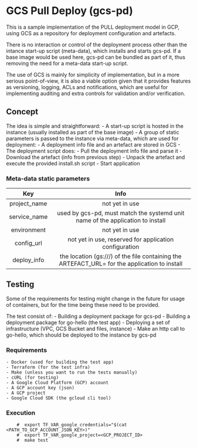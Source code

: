 # GCS Pull Deploy (gcs-pd)

This is a sample implementation of the PULL deployment model in GCP, using GCS as a repository for deployment configuration and artefacts.

There is no interaction or control of the deployment process other than the intance start-up script (meta-data), which installs and starts gcs-pd.
If a base image would be used here, gcs-pd can be bundled as part of it, thus removing the need for a meta-data start-up script.

The use of GCS is mainly for simplicity of implementation, but in a more serious point-of-view, it is also a viable option given that it provides features as versioning, logging, ACLs and notifications, which are useful for implementing auditing and extra controls for validation and/or verification.

## Concept

The idea is simple and straightforward:
    - A start-up script is hosted in the instance (usually installed as part of the base image)
    - A group of static parameters is passed to the instance via meta-data, which are used for deployment:
    - A deployment info file and an artefact are stored in GCS
    - The deployment script does:
        - Pull the deployment info file and parse it
        - Download the artefact (info from previous step)
        - Unpack the artefact and execute the provided install.sh script
        - Start application

### Meta-data static parameters
|Key|Info|
|:-:|:--:|
|project_name|not yet in use|
|service_name|used by gcs-pd, must match the systemd unit name of the application to install|
|environment|not yet in use|
|config_url|not yet in use, reserved for application configuration|
|deploy_info|the location (gs://<bucket>/<key>) of the file containing the ARTEFACT_URL=<URL> for the application to install|

## Testing

Some of the requirements for testing might change in the future for usage of containers, but for the time being these need to be provided.

The test consist of:
    - Building a deployment package for gcs-pd
    - Building a deployment package for go-hello (the test app)
    - Deploying a set of infrastructure (VPC, GCS Bucket and files, instance)
    - Make an http call to go-hello, which should be deployed to the instance by gcs-pd

### Requirements
    - Docker (used for building the test app)
    - Terraform (for the test infra)
    - Make (unless you want to run the tests manually)
    - cURL (for testing)
    - A Google Cloud Platform (GCP) account
    - A GCP account key (json)
    - A GCP project
    - Google Cloud SDK (the gcloud cli tool)

### Execution
```
    #  export TF_VAR_google_credentials="$(cat <PATH_TO_GCP_ACCOUNT_JSON_KEY>)"
    #  export TF_VAR_google_project=<GCP_PROJECT_ID>
    #  make test
```
